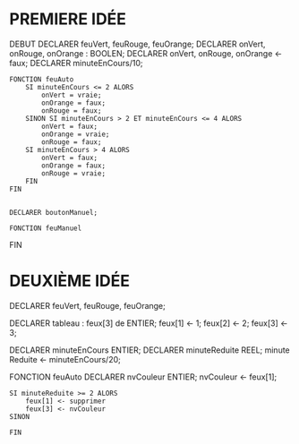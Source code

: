 # PREMIERE IDÉE

DEBUT 
    DECLARER feuVert, feuRouge, feuOrange;
    DECLARER onVert, onRouge, onOrange : BOOLEN;
    DECLARER onVert, onRouge, onOrange <- faux;
    DECLARER minuteEnCours/10;

    FONCTION feuAuto 
        SI minuteEnCours <= 2 ALORS
            onVert = vraie;
            onOrange = faux;
            onRouge = faux;
        SINON SI minuteEnCours > 2 ET minuteEnCours <= 4 ALORS 
            onVert = faux;
            onOrange = vraie;
            onRouge = faux;
        SI minuteEnCours > 4 ALORS 
            onVert = faux;
            onOrange = faux;
            onRouge = vraie;
        FIN
    FIN


    DECLARER boutonManuel;

    FONCTION feuManuel 
    
FIN


# DEUXIÈME IDÉE

DECLARER feuVert, feuRouge, feuOrange;

DECLARER tableau : feux[3] de ENTIER;
feux[1] <- 1;
feux[2] <- 2;
feux[3] <- 3;

DECLARER minuteEnCours ENTIER;
DECLARER minuteReduite REEL;
minute Reduite <- minuteEnCours/20;

FONCTION feuAuto
    DECLARER nvCouleur ENTIER;
    nvCouleur <- feux[1];        

    SI minuteReduite >= 2 ALORS
        feux[1] <- supprimer 
        feux[3] <- nvCouleur
    SINON
    
    FIN